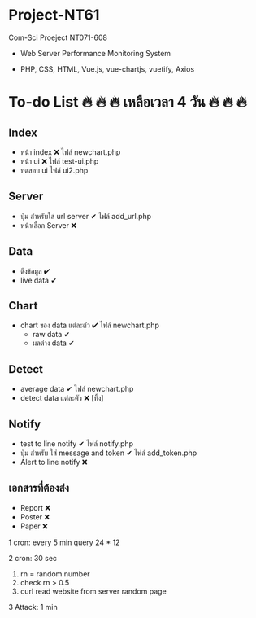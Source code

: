 # Project-NT61
Com-Sci Proeject NT071-608 

- Web Server Performance Monitoring System 

- PHP, CSS, HTML, Vue.js, vue-chartjs, vuetify, Axios

# To-do List  🔥  🔥  🔥  เหลือเวลา 4 วัน  🔥  🔥  🔥 

## Index
- หน้า index &#10060; ไฟล์ newchart.php
- หน้า ui &#10060; ไฟล์ test-ui.php
- ทดสอบ ui ไฟล์ ui2.php
## Server
- ปุ่ม สำหรับใส่ url server &#10004; ไฟล์ add_url.php
- หน้าเลือก Server &#10060;

## Data
- ดึงข้อมูล  &#10004; 
- live data &#10004;

## Chart
- chart ของ data แต่ละตัว &#10004; ไฟล์ newchart.php
    - raw data &#10004;
    - ผลต่าง data &#10004;

## Detect
- average data &#10004;             ไฟล์ newchart.php
- detect data แต่ละตัว &#10060; [ทิ้ง]

## Notify
- test to line notify &#10004;      ไฟล์ notify.php
- ปุ่ม สำหรับ ใส่ message and token &#10004;        ไฟล์ add_token.php
- Alert to line notify &#10060;

## เอกสารที่ต้องส่ง
- Report &#10060;
- Poster &#10060;
- Paper &#10060;

1 cron: every 5 min query
24 * 12

2 cron: 30 sec
1. rn = random number
2. check rn > 0.5
3. curl read website from server
random page

3 Attack: 1 min
